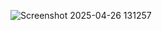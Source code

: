 ![Screenshot 2025-04-26 131257](https://github.com/user-attachments/assets/0ecae0f2-1cd3-4b93-aec3-dea7bbf86a99)
